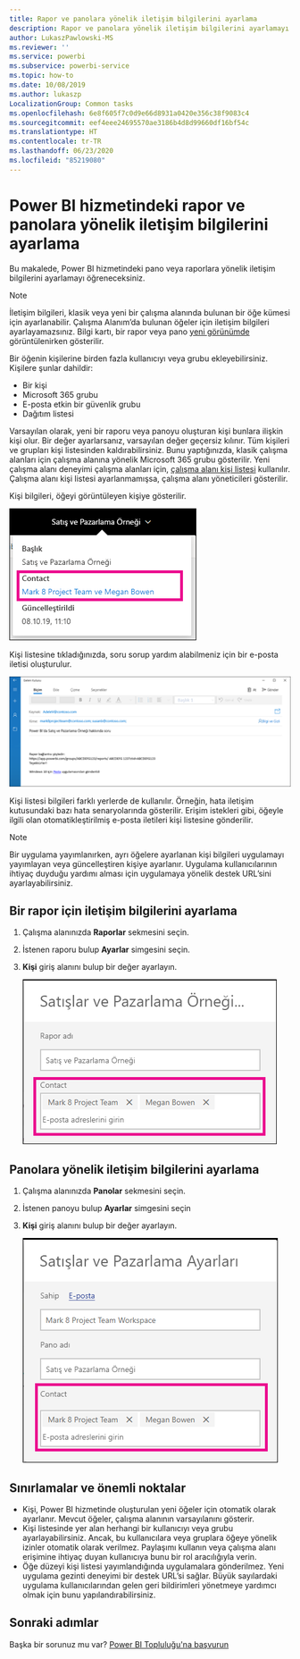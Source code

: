 ```yaml
---
title: Rapor ve panolara yönelik iletişim bilgilerini ayarlama
description: Rapor ve panolara yönelik iletişim bilgilerini ayarlamayı öğrenin.
author: LukaszPawlowski-MS
ms.reviewer: ''
ms.service: powerbi
ms.subservice: powerbi-service
ms.topic: how-to
ms.date: 10/08/2019
ms.author: lukaszp
LocalizationGroup: Common tasks
ms.openlocfilehash: 6e8f605f7c0d9e66d8931a0420e356c38f9083c4
ms.sourcegitcommit: eef4eee24695570ae3186b4d8d99660df16bf54c
ms.translationtype: HT
ms.contentlocale: tr-TR
ms.lasthandoff: 06/23/2020
ms.locfileid: "85219080"
---
```

# <a name="set-contact-information-for-reports-and-dashboards-in-the-power-bi-service"></a>Power BI hizmetindeki rapor ve panolara yönelik iletişim bilgilerini ayarlama
Bu makalede, Power BI hizmetindeki pano veya raporlara yönelik iletişim bilgilerini ayarlamayı öğreneceksiniz.

> [!NOTE]
> İletişim bilgileri, klasik veya yeni bir çalışma alanında bulunan bir öğe kümesi için ayarlanabilir. Çalışma Alanım’da bulunan öğeler için iletişim bilgileri ayarlayamazsınız. Bilgi kartı, bir rapor veya pano [yeni görünümde](../consumer/service-new-look.md) görüntülenirken gösterilir.

Bir öğenin kişilerine birden fazla kullanıcıyı veya grubu ekleyebilirsiniz. Kişilere şunlar dahildir:
* Bir kişi
* Microsoft 365 grubu
* E-posta etkin bir güvenlik grubu
* Dağıtım listesi

Varsayılan olarak, yeni bir raporu veya panoyu oluşturan kişi bunlara ilişkin kişi olur. Bir değer ayarlarsanız, varsayılan değer geçersiz kılınır. Tüm kişileri ve grupları kişi listesinden kaldırabilirsiniz. Bunu yaptığınızda, klasik çalışma alanları için çalışma alanına yönelik Microsoft 365 grubu gösterilir. Yeni çalışma alanı deneyimi çalışma alanları için, [çalışma alanı kişi listesi](../collaborate-share/service-create-the-new-workspaces.md#create-a-contact-list) kullanılır. Çalışma alanı kişi listesi ayarlanmamışsa, çalışma alanı yöneticileri gösterilir.

Kişi bilgileri, öğeyi görüntüleyen kişiye gösterilir. 

 ![hizmet raporu ilgili kişisi](media/service-item-contact/service-report-contact.png)

Kişi listesine tıkladığınızda, soru sorup yardım alabilmeniz için bir e-posta iletisi oluşturulur. 

 ![hizmet kişisinin e-posta adresi](media/service-item-contact/service-contact-email.png)
 
Kişi listesi bilgileri farklı yerlerde de kullanılır. Örneğin, hata iletişim kutusundaki bazı hata senaryolarında gösterilir. Erişim istekleri gibi, öğeyle ilgili olan otomatikleştirilmiş e-posta iletileri kişi listesine gönderilir. 

> [!NOTE]
> Bir uygulama yayımlanırken, ayrı öğelere ayarlanan kişi bilgileri uygulamayı yayımlayan veya güncelleştiren kişiye ayarlanır. Uygulama kullanıcılarının ihtiyaç duyduğu yardımı alması için uygulamaya yönelik destek URL’sini ayarlayabilirsiniz.

## <a name="set-contact-information-for-a-report"></a>Bir rapor için iletişim bilgilerini ayarlama
1. Çalışma alanınızda **Raporlar** sekmesini seçin.
2. İstenen raporu bulup **Ayarlar** simgesini seçin.
3. **Kişi** giriş alanını bulup bir değer ayarlayın.

     ![hizmet raporu ilgili kişisi ayarı](media/service-item-contact/service-report-contact-setting.png)

## <a name="set-contact-information-for-a-dashboard"></a>Panolara yönelik iletişim bilgilerini ayarlama
1. Çalışma alanınızda **Panolar** sekmesini seçin.
2. İstenen panoyu bulup **Ayarlar** simgesini seçin
3. **Kişi** giriş alanını bulup bir değer ayarlayın.

     ![hizmet panosu ilgili kişisi ayarı](media/service-item-contact/service-dashboard-contact-setting.png)

## <a name="limitations-and-considerations"></a>Sınırlamalar ve önemli noktalar
* Kişi, Power BI hizmetinde oluşturulan yeni öğeler için otomatik olarak ayarlanır. Mevcut öğeler, çalışma alanının varsayılanını gösterir.
* Kişi listesinde yer alan herhangi bir kullanıcıyı veya grubu ayarlayabilirsiniz. Ancak, bu kullanıcılara veya gruplara öğeye yönelik izinler otomatik olarak verilmez. Paylaşımı kullanın veya çalışma alanı erişimine ihtiyaç duyan kullanıcıya bunu bir rol aracılığıyla verin. 
* Öğe düzeyi kişi listesi yayımlandığında uygulamalara gönderilmez. Yeni uygulama gezinti deneyimi bir destek URL’si sağlar. Büyük sayılardaki uygulama kullanıcılarından gelen geri bildirimleri yönetmeye yardımcı olmak için bunu yapılandırabilirsiniz.


## <a name="next-steps"></a>Sonraki adımlar

Başka bir sorunuz mu var? [Power BI Topluluğu'na başvurun](https://community.powerbi.com/)
